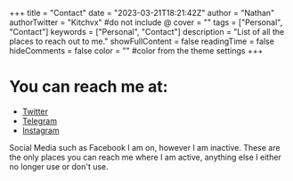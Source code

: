 +++
title = "Contact"
date = "2023-03-21T18:21:42Z"
author = "Nathan"
authorTwitter = "Kitchvx" #do not include @
cover = ""
tags = ["Personal", "Contact"]
keywords = ["Personal", "Contact"]
description = "List of all the places to reach out to me."
showFullContent = false
readingTime = false
hideComments = false
color = "" #color from the theme settings
+++

# You can reach me at:

- [Twitter](https://twitter.com/Kitchvx/)
- [Telegram](https://t.me/Kitchvx/)
- [Instagram](https://instagram.com/1214.kitch/)

Social Media such as Facebook I am on, however I am inactive. These are the only places you can reach me where I am active, anything else I either no longer use or don't use.